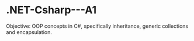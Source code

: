 # .NET-Csharp---A1
Objective: OOP concepts in C#, specifically inheritance, generic collections and encapsulation.
